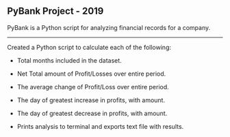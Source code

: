 PyBank Project - 2019
-------------------------------
PyBank is a Python script for analyzing financial records 
for a company. 

-------------------------------
Created a Python script to calculate each of the following:

- Total months included in the dataset.

- Net Total amount of Profit/Losses over entire period.

- The average change of Profit/Loss over entire period.

- The day of greatest increase in profits, with amount.

- The day of greatest decrease in profits, with amount.

- Prints analysis to terminal and exports text file with results.